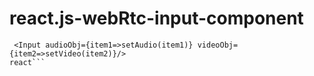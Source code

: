 # react.js-webRtc-input-component



```react
 <Input audioObj={item1=>setAudio(item1)} videoObj={item2=>setVideo(item2)}/>
react```


